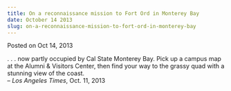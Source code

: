 ```yaml
---
title: On a reconnaissance mission to Fort Ord in Monterey Bay
date: October 14 2013
slug: on-a-reconnaissance-mission-to-fort-ord-in-monterey-bay
---
```


 



<span class="date">Posted on Oct 14, 2013    </span>
<p>. . . now partly occupied by Cal State Monterey Bay. Pick up a
campus map at the Alumni &amp; Visitors Center, then find your way
to the grassy quad with a stunning view of the coast.<br>
&#x2013; <em>Los Angeles Times</em>, Oct. 11, 2013</br></p>





```
